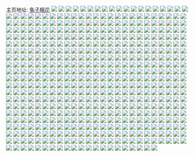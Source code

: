 主页地址: [兔子棉花](https://weibo.com/u/2284172093) 
![](https://wx4.sinaimg.cn/mw2000/8825b33dly1h9lmuuct7uj23402c0qv6.jpg) 
![](https://wx4.sinaimg.cn/mw2000/8825b33dly1h9lmuvi0fej22402tcb2a.jpg) 
![](https://wx4.sinaimg.cn/mw2000/8825b33dly1h9lmuwnrezj22tc240x6q.jpg) 
![](https://wx4.sinaimg.cn/mw2000/8825b33dly1h9lmuya9vbj23402c0hdv.jpg) 
![](https://wx4.sinaimg.cn/mw2000/8825b33dly1h9lmv0f3ryj23402c0x6r.jpg) 
![](https://wx4.sinaimg.cn/mw2000/8825b33dly1h9lmv2gjqxj23403404qs.jpg) 
![](https://wx4.sinaimg.cn/mw2000/8825b33dly1h9lmv2x9x4j20wi17cgxa.jpg) 
![](https://wx4.sinaimg.cn/mw2000/8825b33dly1h9lmv38yafj20wi13rk2v.jpg) 
![](https://wx4.sinaimg.cn/mw2000/8825b33dly1h9lmv3jzbvj20wi17cqec.jpg) 
![](https://wx4.sinaimg.cn/mw2000/8825b33dly1h8j64gdlg6j21x832r7wj.jpg) 
![](https://wx4.sinaimg.cn/mw2000/8825b33dly1h8bd3dp46kj20wi17cn9z.jpg) 
![](https://wx4.sinaimg.cn/mw2000/8825b33dly1h8bd3e6oubj20wi17cwsv.jpg) 
![](https://wx4.sinaimg.cn/mw2000/8825b33dly1h8bd3er7kvj20wh0xagxq.jpg) 
![](https://wx4.sinaimg.cn/mw2000/8825b33dly1h8bd3fa4goj20wi17cqhc.jpg) 
![](https://wx4.sinaimg.cn/mw2000/8825b33dly1h80v5nxb4yj22tc2tckjn.jpg) 
![](https://wx4.sinaimg.cn/mw2000/8825b33dly1h80v5pjth6j22ta2gnx6r.jpg) 
![](https://wx4.sinaimg.cn/mw2000/8825b33dly1h80v5rzgxej22tc2zbb2d.jpg) 
![](https://wx4.sinaimg.cn/mw2000/8825b33dly1h80v5vhmt5j2340340u13.jpg) 
![](https://wx4.sinaimg.cn/mw2000/8825b33dly1h80v637nmtj2340340u14.jpg) 
![](https://wx4.sinaimg.cn/mw2000/8825b33dly1h80v5z52ogj23403407wn.jpg) 
![](https://wx4.sinaimg.cn/mw2000/8825b33dly1h80v65ijl0j21be0zk7kl.jpg) 
![](https://wx4.sinaimg.cn/mw2000/8825b33dly1h80v646axkj217w190qrg.jpg) 
![](https://wx4.sinaimg.cn/mw2000/8825b33dly1h80v64xj82j21be1are3t.jpg) 
![](https://wx4.sinaimg.cn/mw2000/8825b33dly1h7nm0l03i1j22bi1qxb2a.jpg) 
![](https://wx4.sinaimg.cn/mw2000/8825b33dly1h7nm0nngquj22cz3404qs.jpg) 
![](https://wx4.sinaimg.cn/mw2000/8825b33dly1h7nm0p98j9j23402c0e83.jpg) 
![](https://wx4.sinaimg.cn/mw2000/8825b33dly1h7nm0r6irxj23402c04qs.jpg) 
![](https://wx4.sinaimg.cn/mw2000/8825b33dly1h7nm0uzqpnj22tc2tcqv7.jpg) 
![](https://wx4.sinaimg.cn/mw2000/8825b33dly1h7nm0wrurej22tc2tchdv.jpg) 
![](https://wx4.sinaimg.cn/mw2000/8825b33dly1h7nm10ubpwj22tc2tckjo.jpg) 
![](https://wx4.sinaimg.cn/mw2000/8825b33dly1h7nm128qcej22tc240x6p.jpg) 
![](https://wx4.sinaimg.cn/mw2000/8825b33dly1h7nm147i8tj22pc2tcqv8.jpg) 
![](https://wx4.sinaimg.cn/mw2000/8825b33dly1h72ozxp3e9j21jw1vl4ep.jpg) 
![](https://wx4.sinaimg.cn/mw2000/8825b33dly1h7047btsg2j21gl35sb29.jpg) 
![](https://wx4.sinaimg.cn/mw2000/8825b33dly1h6en3uovptj21mk264e81.jpg) 
![](https://wx4.sinaimg.cn/mw2000/8825b33dly1h6ayuke28qj21m41z5q4l.jpg) 
![](https://wx4.sinaimg.cn/mw2000/8825b33dly1h6ayukvnxlj21c11s175n.jpg) 
![](https://wx4.sinaimg.cn/mw2000/8825b33dly1h6ayullnl5j21fm1wttar.jpg) 
![](https://wx4.sinaimg.cn/mw2000/8825b33dly1h66fydj9czj227026qwyq.jpg) 
![](https://wx4.sinaimg.cn/mw2000/8825b33dly1h5r7dsgzz0j20j60j6wfy.jpg) 
![](https://wx4.sinaimg.cn/mw2000/8825b33dly1h5mwb5313qj22io1w04qq.jpg) 
![](https://wx4.sinaimg.cn/mw2000/8825b33dly1h5mwb6qen3j22io1w07wi.jpg) 
![](https://wx4.sinaimg.cn/mw2000/8825b33dly1h5mwb87v7sj22io1w07wi.jpg) 
![](https://wx4.sinaimg.cn/mw2000/8825b33dly1h4x33jnj7qj223k1quhdt.jpg) 
![](https://wx4.sinaimg.cn/mw2000/8825b33dly1h4x33lomvuj22u02701ky.jpg) 
![](https://wx4.sinaimg.cn/mw2000/8825b33dly1h4x33n5g34j22ra1zwu0x.jpg) 
![](https://wx4.sinaimg.cn/mw2000/8825b33dly1h4gymndj7qj22c0340npg.jpg) 
![](https://wx4.sinaimg.cn/mw2000/8825b33dly1h4awijlcbhj23402c0b2c.jpg) 
![](https://wx4.sinaimg.cn/mw2000/8825b33dly1h4awilc5k3j22bv2p1e81.jpg) 
![](https://wx4.sinaimg.cn/mw2000/8825b33dly1h4awin13daj22v425c7wj.jpg) 
![](https://wx4.sinaimg.cn/mw2000/8825b33dly1h4awio832nj22801o0kjl.jpg) 
![](https://wx4.sinaimg.cn/mw2000/8825b33dly1h4awip0jjbj21zg1nub29.jpg) 
![](https://wx4.sinaimg.cn/mw2000/8825b33dly1h4awiqpjo4j22801o01ky.jpg) 
![](https://wx4.sinaimg.cn/mw2000/8825b33dly1h4awirpz1nj22bo235hdt.jpg) 
![](https://wx4.sinaimg.cn/mw2000/8825b33dly1h4awithsn8j22tc2tc1kz.jpg) 
![](https://wx4.sinaimg.cn/mw2000/8825b33dly1h4awitzrysj20ts0wo119.jpg) 
![](https://wx4.sinaimg.cn/mw2000/8825b33dly1h3oxyac0csj22io1w0b29.jpg) 
![](https://wx4.sinaimg.cn/mw2000/8825b33dly1h3dc24nu6nj21tk28c4qp.jpg) 
![](https://wx4.sinaimg.cn/mw2000/8825b33dly1h3dc25q37uj22mw232kjl.jpg) 
![](https://wx4.sinaimg.cn/mw2000/8825b33dly1h3dc26si1hj22402g1b29.jpg) 
![](https://wx4.sinaimg.cn/mw2000/8825b33dly1h3dc27dm4lj21jh1dox3b.jpg) 
![](https://wx4.sinaimg.cn/mw2000/8825b33dly1h3dc27rk89j20rt0niqbk.jpg) 
![](https://wx4.sinaimg.cn/mw2000/8825b33dly1h2o37bde5vj22tc240x6p.jpg) 
![](https://wx4.sinaimg.cn/mw2000/8825b33dly1h24bnqzjlzj22io1w0e81.jpg) 
![](https://wx4.sinaimg.cn/mw2000/8825b33dly1h1zmaf9i3tj22tc240x6p.jpg) 
![](https://wx4.sinaimg.cn/mw2000/8825b33dly1h1zmagspt3j223v2fgkjm.jpg) 
![](https://wx4.sinaimg.cn/mw2000/8825b33dly1h1zmaiga9dj235s2dc4qq.jpg) 
![](https://wx4.sinaimg.cn/mw2000/8825b33dly1h1zmat16pmj251c3s01l0.jpg) 
![](https://wx4.sinaimg.cn/mw2000/8825b33dly1h1zmajriapj22tc240kjn.jpg) 
![](https://wx4.sinaimg.cn/mw2000/8825b33dly1h1zmala9haj22tc2407wj.jpg) 
![](https://wx4.sinaimg.cn/mw2000/8825b33dly1h1zmao0gatj22402tcnpg.jpg) 
![](https://wx4.sinaimg.cn/mw2000/8825b33dly1h1zmapgwu7j22402tc4qs.jpg) 
![](https://wx4.sinaimg.cn/mw2000/8825b33dly1h1zmaqtzumj22tc240b2b.jpg) 
![](https://wx4.sinaimg.cn/mw2000/8825b33dly1h0sauvku0mj20u01u0adm.jpg) 
![](https://wx4.sinaimg.cn/mw2000/8825b33dly1h0nq3rkii8j20u01hcn1t.jpg) 
![](https://wx4.sinaimg.cn/mw2000/8825b33dly1h0kin6mzljj20v80ulwmo.jpg) 
![](https://wx4.sinaimg.cn/mw2000/8825b33dly1h0e2jjjc5yj22402tcnpd.jpg) 
![](https://wx4.sinaimg.cn/mw2000/8825b33dly1h0c4p8munzj22402tc7wj.jpg) 
![](https://wx4.sinaimg.cn/mw2000/8825b33dly1h0c4pbd2sbj21s035skjm.jpg) 
![](https://wx4.sinaimg.cn/mw2000/8825b33dly1h0c4pcghh9j22402tce82.jpg) 
![](https://wx4.sinaimg.cn/mw2000/8825b33dly1h0c4pd425aj20tc0tmadt.jpg) 
![](https://wx4.sinaimg.cn/mw2000/8825b33dly1h08h45jgbsj22402tc4qq.jpg) 
![](https://wx4.sinaimg.cn/mw2000/8825b33dly1h06uib50bsj22tc2401kz.jpg) 
![](https://wx4.sinaimg.cn/mw2000/8825b33dly1gzs6d4ja1qj21kw23u1kz.jpg) 
![](https://wx4.sinaimg.cn/mw2000/8825b33dly1gzio4655i5j21gl35s7wi.jpg) 
![](https://wx4.sinaimg.cn/mw2000/8825b33dly1gzfo920585j21400u0dmm.jpg) 
![](https://wx4.sinaimg.cn/mw2000/8825b33dly1gz57606n1aj224024m1kx.jpg) 
![](https://wx4.sinaimg.cn/mw2000/8825b33dly1gz5761qxhcj21w02ioqv5.jpg) 
![](https://wx4.sinaimg.cn/mw2000/8825b33dly1gz57632vsgj22tc240e1n.jpg) 
![](https://wx4.sinaimg.cn/mw2000/8825b33dly1gz5765990jj22c03401kz.jpg) 
![](https://wx4.sinaimg.cn/mw2000/8825b33dly1gz5767l90pj22dc35se83.jpg) 
![](https://wx4.sinaimg.cn/mw2000/8825b33dly1gz57698647j22tc240kjn.jpg) 
![](https://wx4.sinaimg.cn/mw2000/8825b33dly1gysj80q81jj20u00yptai.jpg) 
![](https://wx4.sinaimg.cn/mw2000/8825b33dly1gyq5o2kyumj216o1kwqrl.jpg) 
![](https://wx4.sinaimg.cn/mw2000/8825b33dly1gyli2mcrngj21w02ioqv6.jpg) 
![](https://wx4.sinaimg.cn/mw2000/8825b33dly1gygyiaiqmfj20jg0g7768.jpg) 
![](https://wx4.sinaimg.cn/mw2000/8825b33dly1gygyiaqp37j20dw0cv0tm.jpg) 
![](https://wx4.sinaimg.cn/mw2000/8825b33dly1gyei6jqgdzj22402tchdt.jpg) 
![](https://wx4.sinaimg.cn/mw2000/8825b33dly1gyba7x9fazj22402tckjl.jpg) 
![](https://wx4.sinaimg.cn/mw2000/8825b33dly1gy78us1x66j22402tc4qr.jpg) 
![](https://wx4.sinaimg.cn/mw2000/8825b33dly1gy78uw6c5kj224029l4qq.jpg) 
![](https://wx4.sinaimg.cn/mw2000/8825b33dly1gy78v1cbwrj22a22tcu0y.jpg) 
![](https://wx4.sinaimg.cn/mw2000/8825b33dly1gy35uc8knzj21w00xd1h0.jpg) 
![](https://wx4.sinaimg.cn/mw2000/8825b33dly1gy0l7yqu53j22io1w04qr.jpg) 
![](https://wx4.sinaimg.cn/mw2000/8825b33dly1gxzoohgiqvj22tc240e82.jpg) 
![](https://wx4.sinaimg.cn/mw2000/8825b33dly1gxzooitgrnj22tc240b29.jpg) 
![](https://wx4.sinaimg.cn/mw2000/8825b33dly1gxzoojssosj22io1w0npe.jpg) 
![](https://wx4.sinaimg.cn/mw2000/8825b33dly1gxzool4535j22tc2404qq.jpg) 
![](https://wx4.sinaimg.cn/mw2000/8825b33dly1gxzoolxuppj22tc240hdu.jpg) 
![](https://wx4.sinaimg.cn/mw2000/8825b33dly1gxzooniasvj22tc240u0x.jpg) 
![](https://wx4.sinaimg.cn/mw2000/8825b33dly1gxxz5plpd4j21jk224b29.jpg) 
![](https://wx4.sinaimg.cn/mw2000/8825b33dly1gxxcd5ws4dj20wl0u0q7v.jpg) 
![](https://wx4.sinaimg.cn/mw2000/8825b33dly1gxxcd6ra5kj20u0140n3n.jpg) 
![](https://wx4.sinaimg.cn/mw2000/8825b33dly1gxxcd7oi8dj21j20u013k.jpg) 
![](https://wx4.sinaimg.cn/mw2000/8825b33dly1gxvqr19l08j2240202u0x.jpg) 
![](https://wx4.sinaimg.cn/mw2000/8825b33dly1gxvqr23s17j22tc240qv5.jpg) 
![](https://wx4.sinaimg.cn/mw2000/8825b33dly1gxvqr30lybj22tc2401ky.jpg) 
![](https://wx4.sinaimg.cn/mw2000/8825b33dly1gxvqr46yvtj22tc240e83.jpg) 
![](https://wx4.sinaimg.cn/mw2000/8825b33dly1gxvqr5d6rrj22tc2407wj.jpg) 
![](https://wx4.sinaimg.cn/mw2000/8825b33dly1gxvqr6ni7ej22tc240kjn.jpg) 
![](https://wx4.sinaimg.cn/mw2000/8825b33dly1gxvqr7h8uaj22io1w07wh.jpg) 
![](https://wx4.sinaimg.cn/mw2000/8825b33dly1gxvqr8hj8nj22io1w0hdt.jpg) 
![](https://wx4.sinaimg.cn/mw2000/8825b33dly1gxvqra8whbj22tc240b2b.jpg) 
![](https://wx4.sinaimg.cn/mw2000/8825b33dly1gxr1o8rpcxj22tc2tcx6r.jpg) 
![](https://wx4.sinaimg.cn/mw2000/8825b33dly1gxqdby1o79j21kw35s7vo.jpg) 
![](https://wx4.sinaimg.cn/mw2000/8825b33dly1gxh25o8jpij21fx1y71kx.jpg) 
![](https://wx4.sinaimg.cn/mw2000/8825b33dly1gxh25qsrmzj235s35snph.jpg) 
![](https://wx4.sinaimg.cn/mw2000/8825b33dly1gxh25spc3ij22tc2tcnpe.jpg) 
![](https://wx4.sinaimg.cn/mw2000/8825b33dly1gxdjuk5kwnj20sg1kwapc.jpg) 
![](https://wx4.sinaimg.cn/mw2000/8825b33dly1gx23gf5b10j20u0140wjp.jpg) 
![](https://wx4.sinaimg.cn/mw2000/8825b33dly1gx23gh6tqgj21400u0n4j.jpg) 
![](https://wx4.sinaimg.cn/mw2000/8825b33dly1gx23ghzw98j21400u0k02.jpg) 
![](https://wx4.sinaimg.cn/mw2000/8825b33dly1gx23halexuj20u0140q8q.jpg) 
![](https://wx4.sinaimg.cn/mw2000/8825b33dly1gwwuyk905vj223r23lb29.jpg) 
![](https://wx4.sinaimg.cn/mw2000/8825b33dly1gwwuym2amsj22tc200kjm.jpg) 
![](https://wx4.sinaimg.cn/mw2000/8825b33dly1gwwuymz9ppj22tc240hdu.jpg) 
![](https://wx4.sinaimg.cn/mw2000/8825b33dly1gwwuynsulgj22sn21p4qq.jpg) 
![](https://wx4.sinaimg.cn/mw2000/8825b33dly1gwwuyowgecj22tc2407wi.jpg) 
![](https://wx4.sinaimg.cn/mw2000/8825b33dly1gwwam0ep6pj21kw16otxc.jpg) 
![](https://wx4.sinaimg.cn/mw2000/8825b33dly1gwwam12631j216o1kw7rk.jpg) 
![](https://wx4.sinaimg.cn/mw2000/8825b33dly1gwmglhk1h1j20j60j6gol.jpg) 
![](https://wx4.sinaimg.cn/mw2000/8825b33dly1gw7vvt022wj22io2iou0y.jpg) 
![](https://wx4.sinaimg.cn/mw2000/8825b33dly1gw7vvuzgugj22io2ionpe.jpg) 
![](https://wx4.sinaimg.cn/mw2000/8825b33dly1gw6t3axzxoj235s35sqv7.jpg) 
![](https://wx4.sinaimg.cn/mw2000/8825b33dly1gw6t3cufj3j21w020i4qp.jpg) 
![](https://wx4.sinaimg.cn/mw2000/8825b33dly1gw10ymj8h0j20u00u0gpz.jpg) 
![](https://wx4.sinaimg.cn/mw2000/8825b33dly1gw10ym0b90j21u00u048c.jpg) 
![](https://wx4.sinaimg.cn/mw2000/8825b33dly1gw10yndclmj20z30u07dk.jpg) 
![](https://wx4.sinaimg.cn/mw2000/8825b33dly1gvzwklvu9xj21re35snpd.jpg) 
![](https://wx4.sinaimg.cn/mw2000/8825b33dly1gvu3dytezyj235s35s4qr.jpg) 
![](https://wx4.sinaimg.cn/mw2000/8825b33dly1gvu3e12edxj235s35shdv.jpg) 
![](https://wx4.sinaimg.cn/mw2000/8825b33dly1gvu3e8mtw3j235s35se84.jpg) 
![](https://wx4.sinaimg.cn/mw2000/8825b33dly1gvu3fdwqb9j223u35snpf.jpg) 
![](https://wx4.sinaimg.cn/mw2000/002uA9vnly1gvg8runm9lj62402tc1ky02.jpg) 
![](https://wx4.sinaimg.cn/mw2000/002uA9vnly1gv4l9f7eb0j61400u0gvk02.jpg) 
![](https://wx4.sinaimg.cn/mw2000/002uA9vnly1gv3gis62m2j62tc240x6q02.jpg) 
![](https://wx4.sinaimg.cn/mw2000/002uA9vnly1gv3gitlcmtj62tc240kjl02.jpg) 
![](https://wx4.sinaimg.cn/mw2000/002uA9vnly1gv3givsz80j62tc240hdt02.jpg) 
![](https://wx4.sinaimg.cn/mw2000/002uA9vnly1gv3giwwj7bj62tc240e8102.jpg) 
![](https://wx4.sinaimg.cn/mw2000/002uA9vnly1gv3gixm5mtj61tt1a5nmh02.jpg) 
![](https://wx4.sinaimg.cn/mw2000/002uA9vnly1gv3gixttx0j60u00u076h02.jpg) 
![](https://wx4.sinaimg.cn/mw2000/002uA9vngy1guv2brimbbj60tc0m0n0v02.jpg) 
![](https://wx4.sinaimg.cn/mw2000/002uA9vngy1guv2cgw0jmj61mo2684qp02.jpg) 
![](https://wx4.sinaimg.cn/mw2000/002uA9vngy1guv2cqg5aej60q51hcwp402.jpg) 
![](https://wx4.sinaimg.cn/mw2000/002uA9vngy1guv2e2um8lj624026s4qp02.jpg) 
![](https://wx4.sinaimg.cn/mw2000/002uA9vngy1guv2e4w4a8j62402tce8202.jpg) 
![](https://wx4.sinaimg.cn/mw2000/002uA9vngy1guv2e69akkj62te240b2902.jpg) 
![](https://wx4.sinaimg.cn/mw2000/002uA9vngy1guv2e7xrd5j62tc240u0x02.jpg) 
![](https://wx4.sinaimg.cn/mw2000/002uA9vngy1guv2e9wttej62tc2407wj02.jpg) 
![](https://wx4.sinaimg.cn/mw2000/002uA9vngy1guv2ectocgj61x523znpd02.jpg) 
![](https://wx4.sinaimg.cn/mw2000/002uA9vnly1guu3k9bm5lj62tc240npd02.jpg) 
![](https://wx4.sinaimg.cn/mw2000/002uA9vnly1guu3k5qgetj60mj0mjach02.jpg) 
![](https://wx4.sinaimg.cn/mw2000/002uA9vnly1gukz7ocattj60tc0rytec02.jpg) 
![](https://wx4.sinaimg.cn/mw2000/002uA9vnly1gugep6n73qj61uo0vc4e302.jpg) 
![](https://wx4.sinaimg.cn/mw2000/002uA9vnly1gudog91cqrj62402tce8102.jpg) 
![](https://wx4.sinaimg.cn/mw2000/002uA9vnly1gudogaeymjj62tc240u0y02.jpg) 
![](https://wx4.sinaimg.cn/mw2000/002uA9vnly1gudogbpukyj62402tc7wi02.jpg) 
![](https://wx4.sinaimg.cn/mw2000/002uA9vnly1gudogdjcstj62402tc1ky02.jpg) 
![](https://wx4.sinaimg.cn/mw2000/002uA9vnly1gudogeisjqj62tc240npd02.jpg) 
![](https://wx4.sinaimg.cn/mw2000/002uA9vnly1gudogfjno2j62tc240hdu02.jpg) 
![](https://wx4.sinaimg.cn/mw2000/002uA9vnly1gudoj4p1hyj62402tcnpd02.jpg) 
![](https://wx4.sinaimg.cn/mw2000/002uA9vnly1gudoj6cu6pj62402tc4qr02.jpg) 
![](https://wx4.sinaimg.cn/mw2000/002uA9vnly1gudokhebauj62tc240u0x02.jpg) 
![](https://wx4.sinaimg.cn/mw2000/002uA9vnly1gubr32xq3aj60u014041902.jpg) 
![](https://wx4.sinaimg.cn/mw2000/002uA9vnly1gu88s24smdj62te21hb2902.jpg) 
![](https://wx4.sinaimg.cn/mw2000/8825b33dly1gtnjwjjkcej22402tcnpe.jpg) 
![](https://wx4.sinaimg.cn/mw2000/8825b33dly1gsx0sriwe2j20c80ka0w1.jpg) 
![](https://wx4.sinaimg.cn/mw2000/8825b33dly1gssz3655i0j21hc1hc1d8.jpg) 
![](https://wx4.sinaimg.cn/mw2000/8825b33dly1gs13tymgmlj20wo0zjakp.jpg) 
![](https://wx4.sinaimg.cn/mw2000/8825b33dly1gs07osdiupj21400u0grr.jpg) 
![](https://wx4.sinaimg.cn/mw2000/8825b33dly1gs07ottrfgj21400u010g.jpg) 
![](https://wx4.sinaimg.cn/mw2000/8825b33dly1gs07oul5jjj21400u0dkm.jpg) 
![](https://wx4.sinaimg.cn/mw2000/8825b33dly1gs07ozwmxuj21hc0u045l.jpg) 
![](https://wx4.sinaimg.cn/mw2000/8825b33dly1gry81r9o6vj20jj0u0wqx.jpg) 
![](https://wx4.sinaimg.cn/mw2000/8825b33dly1grnm7l7x3ej21hc1hcqv5.jpg) 
![](https://wx4.sinaimg.cn/mw2000/8825b33dly1grnm7mm3q4j22bc2bckjq.jpg) 
![](https://wx4.sinaimg.cn/mw2000/8825b33dly1grnm7nlnjij22401tykjm.jpg) 
![](https://wx4.sinaimg.cn/mw2000/8825b33dly1gr7qw9vac5j20u0140e2f.jpg) 
![](https://wx4.sinaimg.cn/mw2000/8825b33dly1gr7qwbs8bbj22402tckjp.jpg) 
![](https://wx4.sinaimg.cn/mw2000/8825b33dly1gr7qwdrt7bj224z2tcx6s.jpg) 
![](https://wx4.sinaimg.cn/mw2000/8825b33dly1gr7qxb4nxtj22402tc4qu.jpg) 
![](https://wx4.sinaimg.cn/mw2000/8825b33dly1gr7qxdtlkkj22tc2tc4qv.jpg) 
![](https://wx4.sinaimg.cn/mw2000/8825b33dly1gr7qxg16h3j22582584qt.jpg) 
![](https://wx4.sinaimg.cn/mw2000/8825b33dly1gr32jeokmaj21401401kx.jpg) 
![](https://wx4.sinaimg.cn/mw2000/8825b33dly1gr32jf8mdpj22bc2bcu0x.jpg) 
![](https://wx4.sinaimg.cn/mw2000/8825b33dly1gr32jfsptcj20tc0gk4dm.jpg) 
![](https://wx4.sinaimg.cn/mw2000/8825b33dly1gqyfamunmbj21400u00zh.jpg) 
![](https://wx4.sinaimg.cn/mw2000/8825b33dly1gqlvjioravj23cy2iohdv.jpg) 
![](https://wx4.sinaimg.cn/mw2000/8825b33dly1gqlvjkl60qj22io1w01l0.jpg) 
![](https://wx4.sinaimg.cn/mw2000/8825b33dly1gqlvjkxh5nj20u0140e2d.jpg) 
![](https://wx4.sinaimg.cn/mw2000/8825b33dly1gqghgu3un3j20tc0mhdhw.jpg) 
![](https://wx4.sinaimg.cn/mw2000/8825b33dly1gpoybswzkpj20u00u0dyu.jpg) 
![](https://wx4.sinaimg.cn/mw2000/8825b33dly1gpknkvxiflj20u00u0wrv.jpg) 
![](https://wx4.sinaimg.cn/mw2000/8825b33dly1gpknkx7s0vj22402tckjo.jpg) 
![](https://wx4.sinaimg.cn/mw2000/8825b33dly1gpknkypum1j22402tcx6r.jpg) 
![](https://wx4.sinaimg.cn/mw2000/8825b33dly1gpknl9tus4j20u0140q5h.jpg) 
![](https://wx4.sinaimg.cn/mw2000/8825b33dly1gpknl0znhoj20u00u0h1g.jpg) 
![](https://wx4.sinaimg.cn/mw2000/8825b33dly1gpknl25w2yj20u00u019i.jpg) 
![](https://wx4.sinaimg.cn/mw2000/8825b33dly1gpknl3bfg0j20u00u017m.jpg) 
![](https://wx4.sinaimg.cn/mw2000/8825b33dly1gpknl3po7sj22yo200qv5.jpg) 
![](https://wx4.sinaimg.cn/mw2000/8825b33dly1gpknl4itw8j20u00u0qft.jpg) 
![](https://wx4.sinaimg.cn/mw2000/8825b33dly1gph51hb92ij20u00u019i.jpg) 
![](https://wx4.sinaimg.cn/mw2000/8825b33dly1gph51nuuu0j20u00u07h1.jpg) 
![](https://wx4.sinaimg.cn/mw2000/8825b33dly1gp9tm9x6u1j20u00u0juy.jpg) 
![](https://wx4.sinaimg.cn/mw2000/8825b33dly1gom23d1zt9j21o01o01kz.jpg) 
![](https://wx4.sinaimg.cn/mw2000/8825b33dly1gom23jfx8aj21o01o04qr.jpg) 
![](https://wx4.sinaimg.cn/mw2000/8825b33dly1gom23qoxpuj21o01o0hdv.jpg) 
![](https://wx4.sinaimg.cn/mw2000/8825b33dly1gom23v1qxqj215o15ou0x.jpg) 
![](https://wx4.sinaimg.cn/mw2000/8825b33dly1gom2438osvj22402tckjo.jpg) 
![](https://wx4.sinaimg.cn/mw2000/8825b33dly1gom24hz7pbj215o15ou0x.jpg) 
![](https://wx4.sinaimg.cn/mw2000/8825b33dly1gom24ay53uj22402tchdt.jpg) 
![](https://wx4.sinaimg.cn/mw2000/8825b33dly1gom24e2kzwj215o15ohdt.jpg) 
![](https://wx4.sinaimg.cn/mw2000/8825b33dly1gom247cx4wj22402tcx6p.jpg) 
![](https://wx4.sinaimg.cn/mw2000/8825b33dly1gogawf7kyqj21400u0e7s.jpg) 
![](https://wx4.sinaimg.cn/mw2000/8825b33dly1gogawga763j22tc240hdx.jpg) 
![](https://wx4.sinaimg.cn/mw2000/8825b33dly1gogaygwdsmj20u0140awh.jpg) 
![](https://wx4.sinaimg.cn/mw2000/8825b33dly1gogawi9081j215o15ox6p.jpg) 
![](https://wx4.sinaimg.cn/mw2000/8825b33dly1gogawl7g2ij22tc2saqva.jpg) 
![](https://wx4.sinaimg.cn/mw2000/8825b33dly1gogawo84hij22b42b4npe.jpg) 
![](https://wx4.sinaimg.cn/mw2000/8825b33dly1go4ssrycpyj20u01h9q8k.jpg) 
![](https://wx4.sinaimg.cn/mw2000/8825b33dly1go4ssslfdtj20u01h9wkk.jpg) 
![](https://wx4.sinaimg.cn/mw2000/8825b33dly1go31y80h2ej20wo17k7wh.jpg) 
![](https://wx4.sinaimg.cn/mw2000/8825b33dly1go31y8nd3jj21jk15ob2a.jpg) 
![](https://wx4.sinaimg.cn/mw2000/8825b33dly1go31y97thmj215o15ou0x.jpg) 
![](https://wx4.sinaimg.cn/mw2000/8825b33dly1go31ya242dj22402tc4qr.jpg) 
![](https://wx4.sinaimg.cn/mw2000/8825b33dly1go31yav907j22402tcx6q.jpg) 
![](https://wx4.sinaimg.cn/mw2000/8825b33dly1go31ylqigxj22402tcnpd.jpg) 
![](https://wx4.sinaimg.cn/mw2000/8825b33dly1go323zytcwj20u014018g.jpg) 
![](https://wx4.sinaimg.cn/mw2000/8825b33dly1go24stuj71j20u0140qp3.jpg) 
![](https://wx4.sinaimg.cn/mw2000/8825b33dly1gnvce7s5qbj20si0n7wfl.jpg) 
![](https://wx4.sinaimg.cn/mw2000/8825b33dly1gnrsrs4qc1j20ry0sgtra.jpg) 
![](https://wx4.sinaimg.cn/mw2000/8825b33dly1gnrq5dxf8aj22tc240b2c.jpg) 
![](https://wx4.sinaimg.cn/mw2000/8825b33dly1gnnfntd8wej20tc0jbt9v.jpg) 
![](https://wx4.sinaimg.cn/mw2000/8825b33dly1gnnbknd9tfj20wo0qfdgr.jpg) 
![](https://wx4.sinaimg.cn/mw2000/8825b33dly1gn76w6wzb0j20u00u0asi.jpg) 
![](https://wx4.sinaimg.cn/mw2000/8825b33dly1gn5jandu2xj215o1jk1kx.jpg) 
![](https://wx4.sinaimg.cn/mw2000/8825b33dly1gn4kh12pfbj20qg0sg46n.jpg) 
![](https://wx4.sinaimg.cn/mw2000/8825b33dly1gn4kh299oqj22tc2401l3.jpg) 
![](https://wx4.sinaimg.cn/mw2000/8825b33dly1gn4kh3y952j22tc1vjnpi.jpg) 
![](https://wx4.sinaimg.cn/mw2000/8825b33dly1gn4kh4oechj215o15onpd.jpg) 
![](https://wx4.sinaimg.cn/mw2000/8825b33dly1gn4kh58nm8j22402tcu0x.jpg) 
![](https://wx4.sinaimg.cn/mw2000/8825b33dly1gn4khavnx0j20xa0u0txb.jpg) 
![](https://wx4.sinaimg.cn/mw2000/8825b33dly1gmfgn3kgekj20u01404f3.jpg) 
![](https://wx4.sinaimg.cn/mw2000/8825b33dly1gmfgn4ibzgj20u0140wvu.jpg) 
![](https://wx4.sinaimg.cn/mw2000/8825b33dly1gmfgn56ziuj20u0140h2k.jpg) 
![](https://wx4.sinaimg.cn/mw2000/8825b33dly1gmfgn61qxvj20u01407pt.jpg) 
![](https://wx4.sinaimg.cn/mw2000/8825b33dly1gmfgn6gyhbj20u0140tmp.jpg) 
![](https://wx4.sinaimg.cn/mw2000/8825b33dly1gmfgn6ywbaj20u01404qp.jpg) 
![](https://wx4.sinaimg.cn/mw2000/8825b33dly1gmfgn7korcj20u0140qpx.jpg) 
![](https://wx4.sinaimg.cn/mw2000/8825b33dly1gmfgn8abt9j21400u01kx.jpg) 
![](https://wx4.sinaimg.cn/mw2000/8825b33dly1gmfgn93plnj20u0140h2a.jpg) 
![](https://wx4.sinaimg.cn/mw2000/8825b33dly1gm5x8ggamfj21hf140tzr.jpg) 
![](https://wx4.sinaimg.cn/mw2000/8825b33dly1gm5x8h3jonj20wg0wgwu6.jpg) 
![](https://wx4.sinaimg.cn/mw2000/8825b33dly1glz8zxbgtij22tc2tc4r0.jpg) 
![](https://wx4.sinaimg.cn/mw2000/8825b33dly1glz8zzl0htj21mc1mcnpd.jpg) 
![](https://wx4.sinaimg.cn/mw2000/8825b33dly1glz901icdkj215o15o4qq.jpg) 
![](https://wx4.sinaimg.cn/mw2000/8825b33dly1glz9048az0j20u00u0njn.jpg) 
![](https://wx4.sinaimg.cn/mw2000/8825b33dly1glz906lrvcj20zk0qoqpz.jpg) 
![](https://wx4.sinaimg.cn/mw2000/8825b33dly1glz9072vxjj20u00u07c1.jpg) 
![](https://wx4.sinaimg.cn/mw2000/8825b33dly1glz908xo6cj20y819kb29.jpg) 
![](https://wx4.sinaimg.cn/mw2000/8825b33dly1glz90biy4wj21401401kx.jpg) 
![](https://wx4.sinaimg.cn/mw2000/8825b33dly1glz90kwxkfj21nc1ncqv5.jpg) 
![](https://wx4.sinaimg.cn/mw2000/8825b33dly1glz924ri4zj20vc0vcng8.jpg) 
![](https://wx4.sinaimg.cn/mw2000/8825b33dly1glvujg3027j21hc140u0y.jpg) 
![](https://wx4.sinaimg.cn/mw2000/8825b33dly1glvujhu07cj21401hc4qq.jpg) 
![](https://wx4.sinaimg.cn/mw2000/8825b33dly1glmjt1kcjwj21jk15ohdu.jpg) 
![](https://wx4.sinaimg.cn/mw2000/8825b33dly1glmjt3rxjzj20u0140e81.jpg) 
![](https://wx4.sinaimg.cn/mw2000/8825b33dly1gllbhfvvsrj21jk15ohdu.jpg) 
![](https://wx4.sinaimg.cn/mw2000/8825b33dly1glj57wnd6cj21400u07e4.jpg) 
![](https://wx4.sinaimg.cn/mw2000/8825b33dly1glg9xzscz7j20u00u07jp.jpg) 
![](https://wx4.sinaimg.cn/mw2000/8825b33dly1glg9y8139hj23342bchdw.jpg) 
![](https://wx4.sinaimg.cn/mw2000/8825b33dly1glg9ybq5mtj215o15ohdt.jpg) 
![](https://wx4.sinaimg.cn/mw2000/8825b33dly1glg9yevru9j215o15oe81.jpg) 
![](https://wx4.sinaimg.cn/mw2000/8825b33dly1glg9xyagtcj20u01401kx.jpg) 
![](https://wx4.sinaimg.cn/mw2000/8825b33dly1glg9yg9l72j20nm0wttq5.jpg) 
![](https://wx4.sinaimg.cn/mw2000/8825b33dly1glg9yh9birj20m80z9apb.jpg) 
![](https://wx4.sinaimg.cn/mw2000/8825b33dly1glg9yq2curj22io1w0qv7.jpg) 
![](https://wx4.sinaimg.cn/mw2000/8825b33dly1glg9ys72vyj21400u01kx.jpg) 
![](https://wx4.sinaimg.cn/mw2000/8825b33dly1gl6ygtq1iij20qo0y4gqk.jpg) 
![](https://wx4.sinaimg.cn/mw2000/8825b33dly1gl4u374xh8j22bc334x6q.jpg) 
![](https://wx4.sinaimg.cn/mw2000/8825b33dly1gl4u3859pej22bc334kjm.jpg) 
![](https://wx4.sinaimg.cn/mw2000/8825b33dly1gl4u3a1nhpj22bc3347wl.jpg) 
![](https://wx4.sinaimg.cn/mw2000/8825b33dly1gl4u3cww3mj22bc3344qv.jpg) 
![](https://wx4.sinaimg.cn/mw2000/8825b33dly1gl4u3i1dv7j22bc334hdz.jpg) 
![](https://wx4.sinaimg.cn/mw2000/8825b33dly1gl4u3f5sl7j221e2bcb2b.jpg) 
![](https://wx4.sinaimg.cn/mw2000/8825b33dly1gl4u3up4suj21hk1hkb2a.jpg) 
![](https://wx4.sinaimg.cn/mw2000/8825b33dly1gl4u3vlssrj215o15oqv5.jpg) 
![](https://wx4.sinaimg.cn/mw2000/8825b33dly1gl4u45t1puj22mm2bbb2e.jpg) 
![](https://wx4.sinaimg.cn/mw2000/8825b33dly1gkw1nztarij20u00u0qm9.jpg) 
![](https://wx4.sinaimg.cn/mw2000/8825b33dly1gkw1o055pxj21400u0dxk.jpg) 
![](https://wx4.sinaimg.cn/mw2000/8825b33dly1gkw1o1mzdbj21400u019t.jpg) 
![](https://wx4.sinaimg.cn/mw2000/8825b33dly1gkw1o1z135j21400u0dwt.jpg) 
![](https://wx4.sinaimg.cn/mw2000/8825b33dly1gkw1o2jllvj21400u04g9.jpg) 
![](https://wx4.sinaimg.cn/mw2000/8825b33dly1gkw1o330a5j21cg0r94qp.jpg) 
![](https://wx4.sinaimg.cn/mw2000/8825b33dly1gkw1o3k4urj21bo1bpu0x.jpg) 
![](https://wx4.sinaimg.cn/mw2000/8825b33dly1gkw1o462x2j21400u0dyi.jpg) 
![](https://wx4.sinaimg.cn/mw2000/8825b33dly1gkw1o4gv2wj20u0140wuo.jpg) 
![](https://wx4.sinaimg.cn/mw2000/8825b33dly1gkurhrsphgj20u00u0wrp.jpg) 
![](https://wx4.sinaimg.cn/mw2000/8825b33dly1gkurht6sjbj218g0u0k3d.jpg) 
![](https://wx4.sinaimg.cn/mw2000/8825b33dly1gkurhu4cg4j219a0ty4cf.jpg) 
![](https://wx4.sinaimg.cn/mw2000/8825b33dly1gksj2o6clsj231b1rcx6r.jpg) 
![](https://wx4.sinaimg.cn/mw2000/8825b33dly1gksj2w566pj22bc3347wm.jpg) 
![](https://wx4.sinaimg.cn/mw2000/8825b33dly1gksj30bx5gj21t522nb2b.jpg) 
![](https://wx4.sinaimg.cn/mw2000/8825b33dly1gksj34iibaj22bb20ix6r.jpg) 
![](https://wx4.sinaimg.cn/mw2000/8825b33dly1gksj35cmzvj21400u0nd2.jpg) 
![](https://wx4.sinaimg.cn/mw2000/8825b33dly1gksj37bfo1j21400u0not.jpg) 
![](https://wx4.sinaimg.cn/mw2000/8825b33dly1gksj380cxij20u0140kfp.jpg) 
![](https://wx4.sinaimg.cn/mw2000/8825b33dly1gkorgqimptj20oo1f6ju2.jpg) 
![](https://wx4.sinaimg.cn/mw2000/8825b33dly1gkorgrbm2mj20o91eb41e.jpg) 
![](https://wx4.sinaimg.cn/mw2000/8825b33dly1gkorgioddnj211y35shdw.jpg) 
![](https://wx4.sinaimg.cn/mw2000/8825b33dly1gke42wncrmj22bc334u0y.jpg) 
![](https://wx4.sinaimg.cn/mw2000/8825b33dly1gke4a8hr7ij22681monpe.jpg) 
![](https://wx4.sinaimg.cn/mw2000/8825b33dly1gkb758fmkbj215o15ox6p.jpg) 
![](https://wx4.sinaimg.cn/mw2000/8825b33dly1gkb759jpiuj215o15onpd.jpg) 
![](https://wx4.sinaimg.cn/mw2000/8825b33dly1gkb75a965kj215o15ohdt.jpg) 
![](https://wx4.sinaimg.cn/mw2000/8825b33dly1gkb75bahe1j21ti1ykqv5.jpg) 
![](https://wx4.sinaimg.cn/mw2000/8825b33dly1gkb75d94noj21w01st1ky.jpg) 
![](https://wx4.sinaimg.cn/mw2000/8825b33dly1gkakc2qwprj20u0140qru.jpg) 
![](https://wx4.sinaimg.cn/mw2000/8825b33dly1gk7m0x2vdvj20mf0rjn1g.jpg) 
![](https://wx4.sinaimg.cn/mw2000/8825b33dly3gk6jjly1jyj20u00mik5o.jpg) 
![](https://wx4.sinaimg.cn/mw2000/8825b33dly3gk6jjmnraqj21kw16ob29.jpg) 
![](https://wx4.sinaimg.cn/mw2000/8825b33dly1gk1s6zcxsmj20u0140np8.jpg) 
![](https://wx4.sinaimg.cn/mw2000/8825b33dly1gk1s80oo49j22bc297x6p.jpg) 
![](https://wx4.sinaimg.cn/mw2000/8825b33dly1gk035dre8gj21400u0wti.jpg) 
![](https://wx4.sinaimg.cn/mw2000/8825b33dly1gjvfgwwte2j21go2ll1l3.jpg) 
![](https://wx4.sinaimg.cn/mw2000/8825b33dly1gjvfhmjzhrj217824ukjo.jpg) 
![](https://wx4.sinaimg.cn/mw2000/8825b33dly1gjnur6t73wj215o15oe81.jpg) 
![](https://wx4.sinaimg.cn/mw2000/8825b33dly1gjnur7srjsj215o15onpd.jpg) 
![](https://wx4.sinaimg.cn/mw2000/8825b33dly1gjnur8m4e9j215o15okjl.jpg) 
![](https://wx4.sinaimg.cn/mw2000/8825b33dly1gjnur9hin3j21eo120hdt.jpg) 
![](https://wx4.sinaimg.cn/mw2000/8825b33dly1gjnurae3pzj215o15o7wh.jpg) 
![](https://wx4.sinaimg.cn/mw2000/8825b33dly1gjnurc40lnj217c17cb29.jpg) 
![](https://wx4.sinaimg.cn/mw2000/8825b33dly1gjnurcqz7lj21400u0qfg.jpg) 
![](https://wx4.sinaimg.cn/mw2000/8825b33dly1gjnurdie50j215o15ou0x.jpg) 
![](https://wx4.sinaimg.cn/mw2000/8825b33dly1gjnurmpfhnj20qo0qiacw.jpg) 
![](https://wx4.sinaimg.cn/mw2000/8825b33dly1gjmbo0l8mmj21t00u0e0n.jpg) 
![](https://wx4.sinaimg.cn/mw2000/8825b33dly1gjkouh9th0j20v815okjl.jpg) 
![](https://wx4.sinaimg.cn/mw2000/8825b33dly1gjkouhxxggj215o15oe81.jpg) 
![](https://wx4.sinaimg.cn/mw2000/8825b33dly1gjkouiaq0ej20rs15nqmp.jpg) 
![](https://wx4.sinaimg.cn/mw2000/8825b33dly1gjjyyl76t2j20rr0rrwhp.jpg) 
![](https://wx4.sinaimg.cn/mw2000/8825b33dly1gjhxezdjbhj21400u04do.jpg) 
![](https://wx4.sinaimg.cn/mw2000/8825b33dly1gjhxezqg1mj21400u0aqm.jpg) 
![](https://wx4.sinaimg.cn/mw2000/8825b33dly1gjhxf07k9gj21400u0n8n.jpg) 
![](https://wx4.sinaimg.cn/mw2000/8825b33dly1gjhxf0l39bj21400u0gxf.jpg) 
![](https://wx4.sinaimg.cn/mw2000/8825b33dly1gjhxf1h939j21400u0dte.jpg) 
![](https://wx4.sinaimg.cn/mw2000/8825b33dly1gjhxf22ynyj21ql1l3kdh.jpg) 
![](https://wx4.sinaimg.cn/mw2000/8825b33dly1gjeru06qd5j21jk15oe81.jpg) 
![](https://wx4.sinaimg.cn/mw2000/8825b33dly1gjeru8qzhzj215o15onpd.jpg) 
![](https://wx4.sinaimg.cn/mw2000/8825b33dly1gjeruptuq0j21re1w9e83.jpg) 
![](https://wx4.sinaimg.cn/mw2000/8825b33dly1gjerv9bbnuj21s61y1x6q.jpg) 
![](https://wx4.sinaimg.cn/mw2000/8825b33dly1gjerw6x4t4j21w026nhdv.jpg) 
![](https://wx4.sinaimg.cn/mw2000/8825b33dly1gjerwgdjlhj21w0162u0x.jpg) 
![](https://wx4.sinaimg.cn/mw2000/8825b33dly1gjerwk8auvj21400u0qoa.jpg) 
![](https://wx4.sinaimg.cn/mw2000/8825b33dly1gjerwquofij21jk1jkb29.jpg) 
![](https://wx4.sinaimg.cn/mw2000/8825b33dly1gjerxb06tpj21s02dcu0z.jpg) 
![](https://wx4.sinaimg.cn/mw2000/8825b33dly1gj9k9ola2ij23342bc4qq.jpg) 
![](https://wx4.sinaimg.cn/mw2000/8825b33dly1gj9k9yq5m9j23342bc1l0.jpg) 
![](https://wx4.sinaimg.cn/mw2000/8825b33dly1gj9kaj4ywhj20qo0xk0xq.jpg) 
![](https://wx4.sinaimg.cn/mw2000/8825b33dly1gj39nwsmy6j215o15oqv5.jpg) 
![](https://wx4.sinaimg.cn/mw2000/8825b33dly1gj39ny5yhkj23342bcnpg.jpg) 
![](https://wx4.sinaimg.cn/mw2000/8825b33dly1gj39nzu5z0j23342bcqv9.jpg) 
![](https://wx4.sinaimg.cn/mw2000/8825b33dly1gj39o0pe7qj21400u01kx.jpg) 
![](https://wx4.sinaimg.cn/mw2000/8825b33dly1gj0mnfb1jsj22402tckjl.jpg) 
![](https://wx4.sinaimg.cn/mw2000/8825b33dly1gj0mnx1pmyj22402tc4qq.jpg) 
![](https://wx4.sinaimg.cn/mw2000/8825b33dly1gj0moi8aq1j22402tc4qq.jpg) 
![](https://wx4.sinaimg.cn/mw2000/8825b33dly1gj0moqnkxij22402tchdt.jpg) 
![](https://wx4.sinaimg.cn/mw2000/8825b33dly1gixb2jf0xgj21mo268kjm.jpg) 
![](https://wx4.sinaimg.cn/mw2000/8825b33dly1gixb2kbjmrj21mo268npe.jpg) 
![](https://wx4.sinaimg.cn/mw2000/8825b33dly1gixb2l60eyj21mo268npe.jpg) 
![](https://wx4.sinaimg.cn/mw2000/8825b33dly1gixb3d09rvj215o15oe81.jpg) 
![](https://wx4.sinaimg.cn/mw2000/8825b33dly1gixb3djl0oj215o15ob29.jpg) 
![](https://wx4.sinaimg.cn/mw2000/8825b33dly1gixb3gbd2aj21uw2iob2b.jpg) 
![](https://wx4.sinaimg.cn/mw2000/8825b33dly1gitz515lctj21g61g77wh.jpg) 
![](https://wx4.sinaimg.cn/mw2000/8825b33dly1gitz51t62jj21mc1mchdt.jpg) 
![](https://wx4.sinaimg.cn/mw2000/8825b33dly1gitz5305bwj2130130u0x.jpg) 
![](https://wx4.sinaimg.cn/mw2000/8825b33dly1gitz53h0oaj21i01i0kjl.jpg) 
![](https://wx4.sinaimg.cn/mw2000/8825b33dly1gitz53zqsvj215o15oe81.jpg) 
![](https://wx4.sinaimg.cn/mw2000/8825b33dly1gitz54j4u5j215o15okjl.jpg) 
![](https://wx4.sinaimg.cn/mw2000/8825b33dly1gitz54zfnqj215o15o4qp.jpg) 
![](https://wx4.sinaimg.cn/mw2000/8825b33dly1gitz6tsfxij21t00u07wh.jpg) 
![](https://wx4.sinaimg.cn/mw2000/8825b33dly1gitz79xqjfj21kw16ou0x.jpg) 
![](https://wx4.sinaimg.cn/mw2000/8825b33dly1giqjisit0uj21400u0agp.jpg) 
![](https://wx4.sinaimg.cn/mw2000/8825b33dly1giqjjl9p3gj21400u0tcp.jpg) 
![](https://wx4.sinaimg.cn/mw2000/8825b33dly1giqjjp9frzj20u00u0jw6.jpg) 
![](https://wx4.sinaimg.cn/mw2000/8825b33dly1giozg18hl1j223x1gyu0x.jpg) 
![](https://wx4.sinaimg.cn/mw2000/8825b33dly1giozg1z92vj222e1h6kjl.jpg) 
![](https://wx4.sinaimg.cn/mw2000/8825b33dly1giozg3ncwdj20qo0ilaaz.jpg) 
![](https://wx4.sinaimg.cn/mw2000/8825b33dly1giozi3lugej20qo0i80tf.jpg) 
![](https://wx4.sinaimg.cn/mw2000/8825b33dly1giozilqcn6j22681mokjn.jpg) 
![](https://wx4.sinaimg.cn/mw2000/8825b33dly1giozimoo8pj22681ms1ky.jpg) 
![](https://wx4.sinaimg.cn/mw2000/8825b33dly1gioziohod6j22671l4b2a.jpg) 
![](https://wx4.sinaimg.cn/mw2000/8825b33dly1giozm9dgzrj20qo0jzdgx.jpg) 
![](https://wx4.sinaimg.cn/mw2000/8825b33dly1gin4d880pej20pz0gtab2.jpg) 
![](https://wx4.sinaimg.cn/mw2000/8825b33dly1gin4cx7qnmj20qo0mwabc.jpg) 
![](https://wx4.sinaimg.cn/mw2000/8825b33dly1gin4cqsz8vj23342bcnpe.jpg) 
![](https://wx4.sinaimg.cn/mw2000/8825b33dly1gimsgjwjluj210k10kkjl.jpg) 
![](https://wx4.sinaimg.cn/mw2000/8825b33dly1gimsgkel4qj215o15onpd.jpg) 
![](https://wx4.sinaimg.cn/mw2000/8825b33dly1gimfjkt8sxj22dc1s0qv6.jpg) 
![](https://wx4.sinaimg.cn/mw2000/8825b33dly1gimfjltrzyj22681monpe.jpg) 
![](https://wx4.sinaimg.cn/mw2000/8825b33dly1gimfjmj0kxj21mo268b2a.jpg) 
![](https://wx4.sinaimg.cn/mw2000/8825b33dly1gimfjnfpknj22dc1s0hdv.jpg) 
![](https://wx4.sinaimg.cn/mw2000/8825b33dly1gimfkefpvaj22e81mje84.jpg) 
![](https://wx4.sinaimg.cn/mw2000/8825b33dly1gimfp177pvj23342bcqv7.jpg) 
![](https://wx4.sinaimg.cn/mw2000/8825b33dly1gii7che8xwj22681mou0y.jpg) 
![](https://wx4.sinaimg.cn/mw2000/8825b33dly1gii7ci4vs6j22dc1s04qq.jpg) 
![](https://wx4.sinaimg.cn/mw2000/8825b33dly1gii7cj8gbrj21s02dcx6r.jpg) 
![](https://wx4.sinaimg.cn/mw2000/8825b33dly1gigv01cjynj20ay0seqa5.jpg) 
![](https://wx4.sinaimg.cn/mw2000/8825b33dly1giewb8aoq7j21400u0b29.jpg) 
![](https://wx4.sinaimg.cn/mw2000/8825b33dly1giewb8zq8cj23342bchdu.jpg) 
![](https://wx4.sinaimg.cn/mw2000/8825b33dly1giewbafwajj23342bc7wi.jpg) 
![](https://wx4.sinaimg.cn/mw2000/8825b33dly1giewbb4b70j22r229u7wi.jpg) 
![](https://wx4.sinaimg.cn/mw2000/8825b33dly1giewbc9sjej23342bckjn.jpg) 
![](https://wx4.sinaimg.cn/mw2000/8825b33dly1giewbe6wp3j22681monpe.jpg) 
![](https://wx4.sinaimg.cn/mw2000/8825b33dly1gidla2nfzpj21rz27g4qr.jpg) 
![](https://wx4.sinaimg.cn/mw2000/8825b33dly1gidla3i2xzj20u00saau2.jpg) 
![](https://wx4.sinaimg.cn/mw2000/8825b33dly1gidla4dq8tj20u0140np6.jpg) 
![](https://wx4.sinaimg.cn/mw2000/8825b33dly1gidlbk2c2lj23342bcx6r.jpg) 
![](https://wx4.sinaimg.cn/mw2000/8825b33dly1gidlbl1wjkj21400u0q7l.jpg) 
![](https://wx4.sinaimg.cn/mw2000/8825b33dly1gidlbn0g6bj21be1h4e81.jpg) 
![](https://wx4.sinaimg.cn/mw2000/8825b33dly1gictf8e9ixj20u0140grs.jpg) 
![](https://wx4.sinaimg.cn/mw2000/8825b33dly1gicqacttsaj21w01w0npf.jpg) 
![](https://wx4.sinaimg.cn/mw2000/8825b33dly1gic7r1qne2j20us0pkdtf.jpg) 
![](https://wx4.sinaimg.cn/mw2000/8825b33dly1gib9x6d1b0j21y81nwnpe.jpg) 
![](https://wx4.sinaimg.cn/mw2000/8825b33dly1gi9yv3g1wkj20qj0qiju6.jpg) 
![](https://wx4.sinaimg.cn/mw2000/8825b33dly1gi4h3e0uxjj20qo0n8aan.jpg) 
![](https://wx4.sinaimg.cn/mw2000/8825b33dly1gi3ak08p8tj21rq1xy4qr.jpg) 
![](https://wx4.sinaimg.cn/mw2000/8825b33dly1gi3ak11r42j21400u0x67.jpg) 
![](https://wx4.sinaimg.cn/mw2000/8825b33dly1gi3ak25c8rj20xc0u0ay6.jpg) 
![](https://wx4.sinaimg.cn/mw2000/8825b33dly1gi3akcxd1nj216o1kwb29.jpg) 
![](https://wx4.sinaimg.cn/mw2000/8825b33dly1gi3ak1fte4j21400u01bu.jpg) 
![](https://wx4.sinaimg.cn/mw2000/8825b33dly1gi3ak6wb0wj22dc1s04qt.jpg) 
![](https://wx4.sinaimg.cn/mw2000/8825b33dly1gi3ak8iauhj222u1xg4qq.jpg) 
![](https://wx4.sinaimg.cn/mw2000/8825b33dly1gi3ak9cm5fj20w41707ny.jpg) 
![](https://wx4.sinaimg.cn/mw2000/8825b33dly1gi3akbqh3zj21p01rt7wj.jpg) 
![](https://wx4.sinaimg.cn/mw2000/8825b33dly1gi1t62rjz4j21w02iou0y.jpg) 
![](https://wx4.sinaimg.cn/mw2000/8825b33dly1gi0v2xw7jij20oo0l2jzt.jpg) 
![](https://wx4.sinaimg.cn/mw2000/8825b33dly1ghynhmucp7j21w02367wj.jpg) 
![](https://wx4.sinaimg.cn/mw2000/8825b33dly1ghynhpbm1fj216o1kwe82.jpg) 
![](https://wx4.sinaimg.cn/mw2000/8825b33dly1ghynhrlx36j21mo26mqv7.jpg) 
![](https://wx4.sinaimg.cn/mw2000/8825b33dly1ghynht45xwj20u00u04mb.jpg) 
![](https://wx4.sinaimg.cn/mw2000/8825b33dly1ghynhwltwxj21fa1fa4qq.jpg) 
![](https://wx4.sinaimg.cn/mw2000/8825b33dly1ghynhzlislj21pw2dce84.jpg) 
![](https://wx4.sinaimg.cn/mw2000/8825b33dly1ghyni321iqj21r22dchdw.jpg) 
![](https://wx4.sinaimg.cn/mw2000/8825b33dly1ghxizn8jnmj22f54337wj.jpg) 
![](https://wx4.sinaimg.cn/mw2000/8825b33dly1ghwzauqj71j20e00dyq9e.jpg) 
![](https://wx4.sinaimg.cn/mw2000/8825b33dly1ghwcthp0vmj21400u0hch.jpg) 
![](https://wx4.sinaimg.cn/mw2000/8825b33dly1ghwcti5pjmj21400u0n9z.jpg) 
![](https://wx4.sinaimg.cn/mw2000/8825b33dly1ghvx48jm1dj20u00u075z.jpg) 
![](https://wx4.sinaimg.cn/mw2000/8825b33dly1ghvvkvrfmlj20q819sq72.jpg) 
![](https://wx4.sinaimg.cn/mw2000/8825b33dly1ghv8vpxzdwj21400u0x1j.jpg) 
![](https://wx4.sinaimg.cn/mw2000/8825b33dly1ghv8vu5otij22bc2bc1ky.jpg) 
![](https://wx4.sinaimg.cn/mw2000/8825b33dly1ghv8vxkxp4j22bc2bc1ky.jpg) 
![](https://wx4.sinaimg.cn/mw2000/8825b33dly1ghv8w2z6b0j22bc2bc4qq.jpg) 
![](https://wx4.sinaimg.cn/mw2000/8825b33dly1ghv8w5piztj22bc2bc1ky.jpg) 
![](https://wx4.sinaimg.cn/mw2000/8825b33dly1ghv8wb1a6vj22bc334e83.jpg) 
![](https://wx4.sinaimg.cn/mw2000/8825b33dly1ghv8we915kj21400u0b29.jpg) 
![](https://wx4.sinaimg.cn/mw2000/8825b33dly1ghv8wl1rbhj21s02dc7wj.jpg) 
![](https://wx4.sinaimg.cn/mw2000/8825b33dly1ghv8wnu56aj21400u0h5l.jpg) 
![](https://wx4.sinaimg.cn/mw2000/8825b33dly1ghv517xnkqj22dc1lvqv6.jpg) 
![](https://wx4.sinaimg.cn/mw2000/8825b33dly1ghu6j0cm9wj20u0140b1f.jpg) 
![](https://wx4.sinaimg.cn/mw2000/8825b33dly1ghreodwmiuj20tu0ypqjt.jpg) 
![](https://wx4.sinaimg.cn/mw2000/8825b33dly1ghifsi2081j20u01404qp.jpg) 
![](https://wx4.sinaimg.cn/mw2000/8825b33dly1ghifsileh7j20qo0qk764.jpg) 
![](https://wx4.sinaimg.cn/mw2000/8825b33dly1ghhxkh9czmj22io3swnpf.jpg) 
![](https://wx4.sinaimg.cn/mw2000/8825b33dly1ghgwrg15p8j21400u0whx.jpg) 
![](https://wx4.sinaimg.cn/mw2000/8825b33dly1ghcanaefe2j21kw16ox6p.jpg) 
![](https://wx4.sinaimg.cn/mw2000/8825b33dly1ghcaobhhq1j20u00u0acc.jpg) 
![](https://wx4.sinaimg.cn/mw2000/8825b33dly1ghbodq67h7j20u01404qp.jpg) 
![](https://wx4.sinaimg.cn/mw2000/8825b33dly1ghbodrbyw9j20u0140qrg.jpg) 
![](https://wx4.sinaimg.cn/mw2000/8825b33dly1ghbodsr0lij20u01401kx.jpg) 
![](https://wx4.sinaimg.cn/mw2000/8825b33dly1ghbodtscisj20py0xongw.jpg) 
![](https://wx4.sinaimg.cn/mw2000/8825b33dly1gh93jpgo11j20qy0m10u0.jpg) 
![](https://wx4.sinaimg.cn/mw2000/8825b33dly1gh7opx6ni8j21kw16ox6p.jpg) 
![](https://wx4.sinaimg.cn/mw2000/8825b33dly1gh7opyobguj21kw1aaqv5.jpg) 
![](https://wx4.sinaimg.cn/mw2000/8825b33dly1gh7opzj66oj21kw174e81.jpg) 
![](https://wx4.sinaimg.cn/mw2000/8825b33dly1gh7oq06tz4j21kw1h8qrr.jpg) 
![](https://wx4.sinaimg.cn/mw2000/8825b33dly1gh7oq1dc5uj21mc1mc4qq.jpg) 
![](https://wx4.sinaimg.cn/mw2000/8825b33dly1gh7oq1z67xj20u00u0tqd.jpg) 
![](https://wx4.sinaimg.cn/mw2000/8825b33dly1gh7oq40tpbj21w02iob2b.jpg) 
![](https://wx4.sinaimg.cn/mw2000/8825b33dly1gh7oq5sz06j216o1kw1kz.jpg) 
![](https://wx4.sinaimg.cn/mw2000/8825b33dly1gh7os2kvvej20qn0qntb1.jpg) 
![](https://wx4.sinaimg.cn/mw2000/8825b33dly1gh6gylmueoj20u00rbakq.jpg) 
![](https://wx4.sinaimg.cn/mw2000/8825b33dly1gh5ucpojnsj20u01fgtow.jpg) 
![](https://wx4.sinaimg.cn/mw2000/8825b33dly1gh5phuk6l7j20qo0pfq8a.jpg) 
![](https://wx4.sinaimg.cn/mw2000/8825b33dly1gh3hswib31j215o0rskjl.jpg) 
![](https://wx4.sinaimg.cn/mw2000/8825b33dly1gh3ht52y8bj20u00u040q.jpg) 
![](https://wx4.sinaimg.cn/mw2000/8825b33dly1gh3ht5hdfdj20u00u0aeh.jpg) 
![](https://wx4.sinaimg.cn/mw2000/8825b33dly1gh3ht6av8hj20qo0gpwgz.jpg) 
![](https://wx4.sinaimg.cn/mw2000/8825b33dly1gh3ht0k8nnj23k0200qv5.jpg) 
![](https://wx4.sinaimg.cn/mw2000/8825b33dly1gh3ht5vdtkj20qo0zz782.jpg) 
![](https://wx4.sinaimg.cn/mw2000/8825b33dly1gh3ht4pjq8j20u00rbqbu.jpg) 
![](https://wx4.sinaimg.cn/mw2000/8825b33dly1gh3hznmrhuj20jg0t6ai2.jpg) 
![](https://wx4.sinaimg.cn/mw2000/8825b33dly1gh3hzo3kjcj20qb1f5wkd.jpg) 
![](https://wx4.sinaimg.cn/mw2000/8825b33dly1gh2gm8y905j21t00u0dqp.jpg) 
![](https://wx4.sinaimg.cn/mw2000/8825b33dly1gh2gm9x88vj21t00u014z.jpg) 
